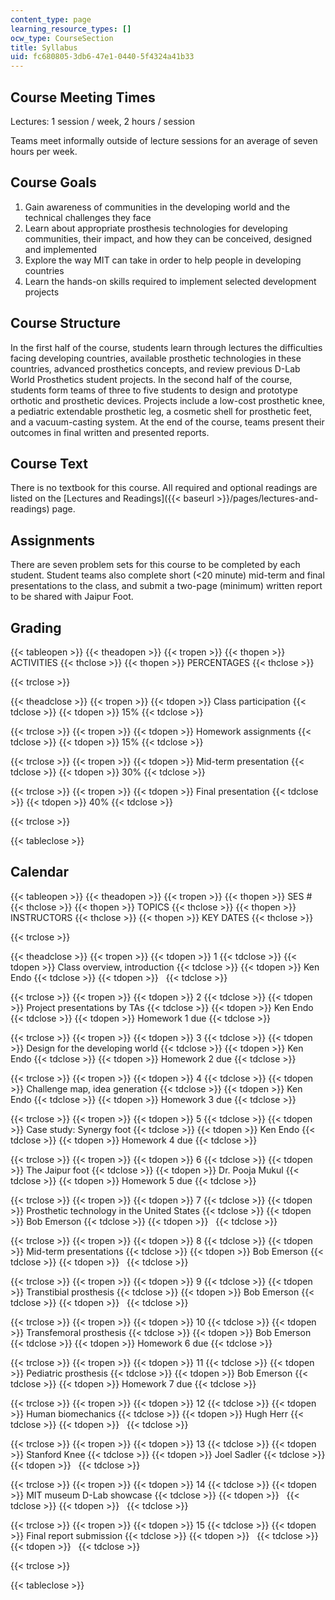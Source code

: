 ```yaml
---
content_type: page
learning_resource_types: []
ocw_type: CourseSection
title: Syllabus
uid: fc680805-3db6-47e1-0440-5f4324a41b33
---
```


Course Meeting Times
--------------------

Lectures: 1 session / week, 2 hours / session

Teams meet informally outside of lecture sessions for an average of seven hours per week.

Course Goals
------------

1.  Gain awareness of communities in the developing world and the technical challenges they face
2.  Learn about appropriate prosthesis technologies for developing communities, their impact, and how they can be conceived, designed and implemented
3.  Explore the way MIT can take in order to help people in developing countries
4.  Learn the hands-on skills required to implement selected development projects

Course Structure
----------------

In the first half of the course, students learn through lectures the difficulties facing developing countries, available prosthetic technologies in these countries, advanced prosthetics concepts, and review previous D-Lab World Prosthetics student projects. In the second half of the course, students form teams of three to five students to design and prototype orthotic and prosthetic devices. Projects include a low-cost prosthetic knee, a pediatric extendable prosthetic leg, a cosmetic shell for prosthetic feet, and a vacuum-casting system. At the end of the course, teams present their outcomes in final written and presented reports.

Course Text
-----------

There is no textbook for this course. All required and optional readings are listed on the [Lectures and Readings]({{< baseurl >}}/pages/lectures-and-readings) page.

Assignments
-----------

There are seven problem sets for this course to be completed by each student. Student teams also complete short (\<20 minute) mid-term and final presentations to the class, and submit a two-page (minimum) written report to be shared with Jaipur Foot.

Grading
-------

{{< tableopen >}}
{{< theadopen >}}
{{< tropen >}}
{{< thopen >}}
ACTIVITIES
{{< thclose >}}
{{< thopen >}}
PERCENTAGES
{{< thclose >}}

{{< trclose >}}

{{< theadclose >}}
{{< tropen >}}
{{< tdopen >}}
Class participation
{{< tdclose >}}
{{< tdopen >}}
15%
{{< tdclose >}}

{{< trclose >}}
{{< tropen >}}
{{< tdopen >}}
Homework assignments
{{< tdclose >}}
{{< tdopen >}}
15%
{{< tdclose >}}

{{< trclose >}}
{{< tropen >}}
{{< tdopen >}}
Mid-term presentation
{{< tdclose >}}
{{< tdopen >}}
30%
{{< tdclose >}}

{{< trclose >}}
{{< tropen >}}
{{< tdopen >}}
Final presentation
{{< tdclose >}}
{{< tdopen >}}
40%
{{< tdclose >}}

{{< trclose >}}

{{< tableclose >}}

Calendar
--------

{{< tableopen >}}
{{< theadopen >}}
{{< tropen >}}
{{< thopen >}}
SES #
{{< thclose >}}
{{< thopen >}}
TOPICS
{{< thclose >}}
{{< thopen >}}
INSTRUCTORS
{{< thclose >}}
{{< thopen >}}
KEY DATES
{{< thclose >}}

{{< trclose >}}

{{< theadclose >}}
{{< tropen >}}
{{< tdopen >}}
1
{{< tdclose >}}
{{< tdopen >}}
Class overview, introduction
{{< tdclose >}}
{{< tdopen >}}
Ken Endo
{{< tdclose >}}
{{< tdopen >}}
 
{{< tdclose >}}

{{< trclose >}}
{{< tropen >}}
{{< tdopen >}}
2
{{< tdclose >}}
{{< tdopen >}}
Project presentations by TAs
{{< tdclose >}}
{{< tdopen >}}
Ken Endo
{{< tdclose >}}
{{< tdopen >}}
Homework 1 due
{{< tdclose >}}

{{< trclose >}}
{{< tropen >}}
{{< tdopen >}}
3
{{< tdclose >}}
{{< tdopen >}}
Design for the developing world
{{< tdclose >}}
{{< tdopen >}}
Ken Endo
{{< tdclose >}}
{{< tdopen >}}
Homework 2 due
{{< tdclose >}}

{{< trclose >}}
{{< tropen >}}
{{< tdopen >}}
4
{{< tdclose >}}
{{< tdopen >}}
Challenge map, idea generation
{{< tdclose >}}
{{< tdopen >}}
Ken Endo
{{< tdclose >}}
{{< tdopen >}}
Homework 3 due
{{< tdclose >}}

{{< trclose >}}
{{< tropen >}}
{{< tdopen >}}
5
{{< tdclose >}}
{{< tdopen >}}
Case study: Synergy foot
{{< tdclose >}}
{{< tdopen >}}
Ken Endo
{{< tdclose >}}
{{< tdopen >}}
Homework 4 due
{{< tdclose >}}

{{< trclose >}}
{{< tropen >}}
{{< tdopen >}}
6
{{< tdclose >}}
{{< tdopen >}}
The Jaipur foot
{{< tdclose >}}
{{< tdopen >}}
Dr. Pooja Mukul
{{< tdclose >}}
{{< tdopen >}}
Homework 5 due
{{< tdclose >}}

{{< trclose >}}
{{< tropen >}}
{{< tdopen >}}
7
{{< tdclose >}}
{{< tdopen >}}
Prosthetic technology in the United States
{{< tdclose >}}
{{< tdopen >}}
Bob Emerson
{{< tdclose >}}
{{< tdopen >}}
 
{{< tdclose >}}

{{< trclose >}}
{{< tropen >}}
{{< tdopen >}}
8
{{< tdclose >}}
{{< tdopen >}}
Mid-term presentations
{{< tdclose >}}
{{< tdopen >}}
Bob Emerson
{{< tdclose >}}
{{< tdopen >}}
 
{{< tdclose >}}

{{< trclose >}}
{{< tropen >}}
{{< tdopen >}}
9
{{< tdclose >}}
{{< tdopen >}}
Transtibial prosthesis
{{< tdclose >}}
{{< tdopen >}}
Bob Emerson
{{< tdclose >}}
{{< tdopen >}}
 
{{< tdclose >}}

{{< trclose >}}
{{< tropen >}}
{{< tdopen >}}
10
{{< tdclose >}}
{{< tdopen >}}
Transfemoral prosthesis
{{< tdclose >}}
{{< tdopen >}}
Bob Emerson
{{< tdclose >}}
{{< tdopen >}}
Homework 6 due
{{< tdclose >}}

{{< trclose >}}
{{< tropen >}}
{{< tdopen >}}
11
{{< tdclose >}}
{{< tdopen >}}
Pediatric prosthesis
{{< tdclose >}}
{{< tdopen >}}
Bob Emerson
{{< tdclose >}}
{{< tdopen >}}
Homework 7 due
{{< tdclose >}}

{{< trclose >}}
{{< tropen >}}
{{< tdopen >}}
12
{{< tdclose >}}
{{< tdopen >}}
Human biomechanics
{{< tdclose >}}
{{< tdopen >}}
Hugh Herr
{{< tdclose >}}
{{< tdopen >}}
 
{{< tdclose >}}

{{< trclose >}}
{{< tropen >}}
{{< tdopen >}}
13
{{< tdclose >}}
{{< tdopen >}}
Stanford Knee
{{< tdclose >}}
{{< tdopen >}}
Joel Sadler
{{< tdclose >}}
{{< tdopen >}}
 
{{< tdclose >}}

{{< trclose >}}
{{< tropen >}}
{{< tdopen >}}
14
{{< tdclose >}}
{{< tdopen >}}
MIT museum D-Lab showcase
{{< tdclose >}}
{{< tdopen >}}
 
{{< tdclose >}}
{{< tdopen >}}
 
{{< tdclose >}}

{{< trclose >}}
{{< tropen >}}
{{< tdopen >}}
15
{{< tdclose >}}
{{< tdopen >}}
Final report submission
{{< tdclose >}}
{{< tdopen >}}
 
{{< tdclose >}}
{{< tdopen >}}
 
{{< tdclose >}}

{{< trclose >}}

{{< tableclose >}}